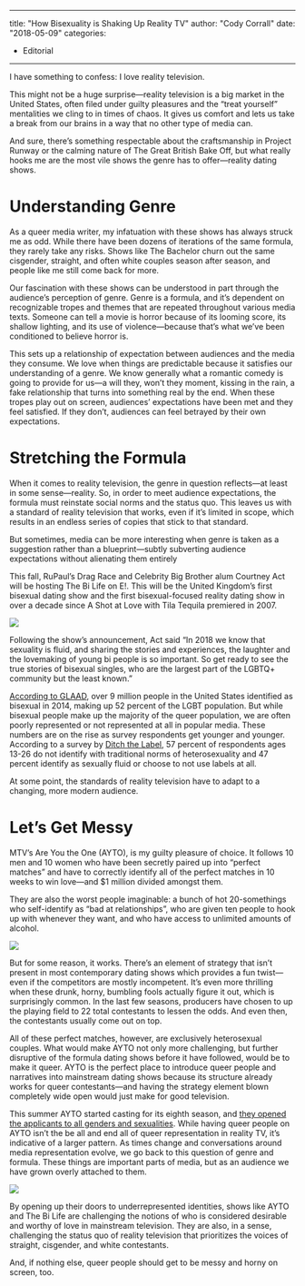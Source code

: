 
---
title: "How Bisexuality is Shaking Up Reality TV"
author: "Cody Corrall"
date: "2018-05-09"
categories:
- Editorial
---

I have something to confess: I love reality television. 

This might not be a huge surprise—reality television is a big market in the United States, often filed under guilty pleasures and the “treat yourself” mentalities we cling to in times of chaos. It gives us comfort and lets us take a break from our brains in a way that no other type of media can.

And sure, there’s something respectable about the craftsmanship in Project Runway or the calming nature of The Great British Bake Off, but what really hooks me are the most vile shows the genre has to offer—reality dating shows.

# Understanding Genre

As a queer media writer, my infatuation with these shows has always struck me as odd. While there have been dozens of iterations of the same formula, they rarely take any risks. Shows like The Bachelor churn out the same cisgender, straight, and often white couples season after season, and people like me still come back for more.

Our fascination with these shows can be understood in part through the audience’s perception of genre. Genre is a formula, and it’s dependent on recognizable tropes and themes that are repeated throughout various media texts. Someone can tell a movie is horror because of its looming score, its shallow lighting, and its use of violence—because that’s what we’ve been conditioned to believe horror is. 

This sets up a relationship of expectation between audiences and the media they consume. We love when things are predictable because it satisfies our understanding of a genre. We know generally what a romantic comedy is going to provide for us—a will they, won’t they moment, kissing in the rain, a fake relationship that turns into something real by the end. When these tropes play out on screen, audiences’ expectations have been met and they feel satisfied. If they don’t, audiences can feel betrayed by their own expectations.

# Stretching the Formula

When it comes to reality television, the genre in question reflects—at least in some sense—reality. So, in order to meet audience expectations, the formula must reinstate social norms and the status quo. This leaves us with a standard of reality television that works, even if it’s limited in scope, which results in an endless series of copies that stick to that standard.

But sometimes, media can be more interesting when genre is taken as a suggestion rather than a blueprint—subtly subverting audience expectations without alienating them entirely

This fall, RuPaul’s Drag Race and Celebrity Big Brother alum Courtney Act will be hosting The Bi Life on E!. This will be the United Kingdom’s first bisexual dating show and the first bisexual-focused reality dating show in over a decade since A Shot at Love with Tila Tequila premiered in 2007.

![](https://i2.wp.com/vrvblog.co/wp-content/uploads/2018/09/tila-boys.jpg?resize=1170%2C878&#038;ssl=1)

Following the show’s announcement, Act said “In 2018 we know that sexuality is fluid, and sharing the stories and experiences, the laughter and the lovemaking of young bi people is so important. So get ready to see the true stories of bisexual singles, who are the largest part of the LGBTQ+ community but the least known.”

[According to GLAAD](https://www.glaad.org/sites/default/files/BiMediaResourceGuide.pdf), over 9 million people in the United States identified as bisexual in 2014, making up 52 percent of the LGBT population. But while bisexual people make up the majority of the queer population, we are often poorly represented or not represented at all in popular media. These numbers are on the rise as survey respondents get younger and younger. According to a survey by [Ditch the Label](https://www.ditchthelabel.org/research-papers/the-valentine-study/), 57 percent of respondents ages 13-26 do not identify with traditional norms of heterosexuality and 47 percent identify as sexually fluid or choose to not use labels at all.

At some point, the standards of reality television have to adapt to a changing, more modern audience.

# Let’s Get Messy

MTV’s Are You the One (AYTO), is my guilty pleasure of choice. It follows 10 men and 10 women who have been secretly paired up into “perfect matches” and have to correctly identify all of the perfect matches in 10 weeks to win love—and $1 million divided amongst them. 

They are also the worst people imaginable: a bunch of hot 20-somethings who self-identify as “bad at relationships”, who are given ten people to hook up with whenever they want, and who have access to unlimited amounts of alcohol.

![](https://i1.wp.com/vrvblog.co/wp-content/uploads/2018/09/ayto-beer.jpg?resize=700%2C442&#038;ssl=1)

But for some reason, it works. There’s an element of strategy that isn’t present in most contemporary dating shows which provides a fun twist—even if the competitors are mostly incompetent. It’s even more thrilling when these drunk, horny, bumbling fools actually figure it out, which is surprisingly common. In the last few seasons, producers have chosen to up the playing field to 22 total contestants to lessen the odds. And even then, the contestants usually come out on top.

All of these perfect matches, however, are exclusively heterosexual couples. What would make AYTO not only more challenging, but further disruptive of the formula dating shows before it have followed, would be to make it queer. AYTO is the perfect place to introduce queer people and narratives into mainstream dating shows because its structure already works for queer contestants—and having the strategy element blown completely wide open would just make for good television.

This summer AYTO started casting for its eighth season, and [they opened the applicants to all genders and sexualities](http://www.lighthearted.com/casting/are-you-the-one-sexually-fluid-individuals/). While having queer people on AYTO isn’t the be all and end all of queer representation in reality TV, it’s indicative of a larger pattern. As times change and conversations around media representation evolve, we go back to this question of genre and formula. These things are important parts of media, but as an audience we have grown overly attached to them.

![](https://i1.wp.com/vrvblog.co/wp-content/uploads/2018/09/Screenshot_2018-09-03-Are-You-The-One-–-Sexually-Fluid-Individuals.png?resize=1170%2C571&#038;ssl=1)

By opening up their doors to underrepresented identities, shows like AYTO and The Bi Life are challenging the notions of who is considered desirable and worthy of love in mainstream television. They are also, in a sense, challenging the status quo of reality television that prioritizes the voices of straight, cisgender, and white contestants. 

And, if nothing else, queer people should get to be messy and horny on screen, too.
